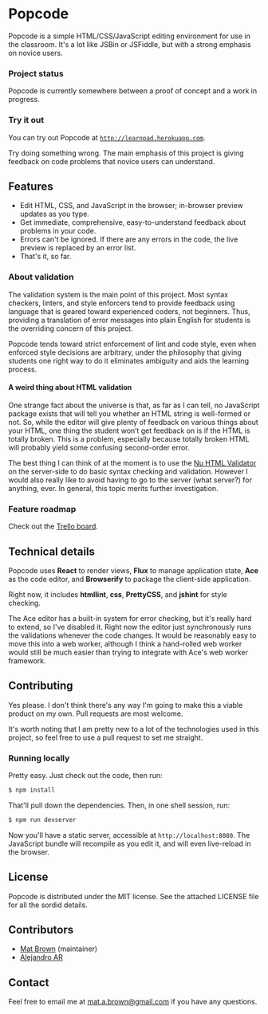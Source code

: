 # Popcode #

Popcode is a simple HTML/CSS/JavaScript editing environment for use in the
classroom. It's a lot like JSBin or JSFiddle, but with a strong emphasis on
novice users.

### Project status ###

Popcode is currently somewhere between a proof of concept and a work in
progress.

### Try it out ###

You can try out Popcode at
[`http://learnpad.herokuapp.com`](http://learnpad.herokuapp.com).

Try doing something wrong. The main emphasis of this project is giving feedback on code problems that novice users can understand.

## Features ##

* Edit HTML, CSS, and JavaScript in the browser; in-browser preview updates as
  you type.
* Get immediate, comprehensive, easy-to-understand feedback about problems in
  your code.
* Errors can't be ignored. If there are any errors in the code, the live
  preview is replaced by an error list.
* That's it, so far.

### About validation ###

The validation system is the main point of this project. Most syntax checkers,
linters, and style enforcers tend to provide feedback using language that is
geared toward experienced coders, not beginners. Thus, providing a translation
of error messages into plain English for students is the overriding concern of
this project.

Popcode tends toward strict enforcement of lint and code style, even when
enforced style decisions are arbitrary, under the philosophy that giving
students one right way to do it eliminates ambiguity and aids the learning
process.

#### A weird thing about HTML validation ####

One strange fact about the universe is that, as far as I can tell, no
JavaScript package exists that will tell you whether an HTML string is
well-formed or not. So, while the editor will give plenty of feedback on
various things about your HTML, one thing the student won’t get feedback on is
if the HTML is totally broken. This is a problem, especially because totally
broken HTML will probably yield some confusing second-order error.

The best thing I can think of at the moment is to use the [Nu HTML
Validator](https://github.com/validator/validator) on the server-side to do
basic syntax checking and validation. However I would also really like to avoid
having to go to the server (what server?) for anything, ever. In general, this
topic merits further investigation.

### Feature roadmap ###

Check out the [Trello board](https://trello.com/b/ONaFg6wh/popcode).

## Technical details ##

Popcode uses **React** to render views, **Flux** to manage application state,
**Ace** as the code editor, and **Browserify** to package the client-side
application.

Right now, it includes **htmllint**, **css**, **PrettyCSS**, and **jshint** for
style checking.

The Ace editor has a built-in system for error checking, but it's really hard
to extend, so I've disabled it. Right now the editor just synchronously runs
the validations whenever the code changes. It would be reasonably easy to move
this into a web worker, although I think a hand-rolled web worker would still
be much easier than trying to integrate with Ace's web worker framework.

## Contributing ##

Yes please. I don't think there's any way I'm going to make this a viable
product on my own. Pull requests are most welcome.

It's worth noting that I am pretty new to a lot of the technologies used in
this project, so feel free to use a pull request to set me straight.

### Running locally ###

Pretty easy. Just check out the code, then run:

```bash
$ npm install
```

That'll pull down the dependencies. Then, in one shell session, run:

```bash
$ npm run devserver
```

Now you'll have a static server, accessible at `http://localhost:8080`.
The JavaScript bundle will recompile as you edit it, and will even live-reload
in the browser.

## License ##

Popcode is distributed under the MIT license. See the attached LICENSE file
for all the sordid details.

## Contributors ##

* [Mat Brown](https://github.com/outoftime) (maintainer)
* [Alejandro AR](https://github.com/kinduff)

## Contact ##

Feel free to email me at mat.a.brown@gmail.com if you have any questions.
